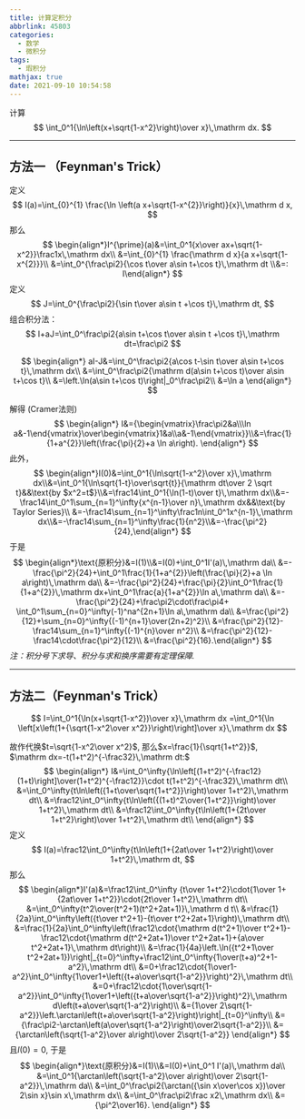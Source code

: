 ```yaml
---
title: 计算定积分
abbrlink: 45803
categories:
  - 数学
  - 微积分
tags:
  - 瑕积分
mathjax: true
date: 2021-09-10 10:54:58
---
```


计算
$$
\int_0^1{\ln\left(x+\sqrt{1-x^2}\right)\over x}\,\mathrm dx.
$$
<!--more-->

---

## 方法一 （Feynman's Trick）

定义
$$
I(a)=\int_{0}^{1} \frac{\ln \left(a x+\sqrt{1-x^{2}}\right)}{x}\,\mathrm d x,
$$
那么
$$
\begin{align*}I^{\prime}(a)&=\int_0^1{x\over ax+\sqrt{1-x^2}}\frac1x\,\mathrm dx\\
&=\int_{0}^{1} \frac{\mathrm d x}{a x+\sqrt{1-x^{2}}}\\
&=\int_0^{\frac\pi2}{\cos t\over a\sin t+\cos t}\,\mathrm dt
\\&=: I\end{align*}
$$
定义
$$
J=\int_0^{\frac\pi2}{\sin t\over a\sin t +\cos t}\,\mathrm dt,
$$
组合积分法：
$$
I+aJ=\int_0^\frac\pi2{a\sin t+\cos t\over a\sin t +\cos t}\,\mathrm dt=\frac\pi2
$$

$$
\begin{align*}
aI-J&=\int_0^\frac\pi2{a\cos t-\sin t\over a\sin t+\cos t}\,\mathrm dx\\
&=\int_0^\frac\pi2{\mathrm d(a\sin t+\cos t)\over a\sin t+\cos t}\\
&=\left.\ln(a\sin t+\cos t)\right|_0^\frac\pi2\\
&=\ln a
\end{align*}
$$

解得 (Cramer法则)
$$
\begin{align*}
I&={\begin{vmatrix}\frac\pi2&a\\\ln a&-1\end{vmatrix}\over\begin{vmatrix}1&a\\a&-1\end{vmatrix}}\\&=\frac{1}{1+a^{2}}\left(\frac{\pi}{2}+a \ln a\right).
\end{align*}
$$
此外，
$$
\begin{align*}I(0)&=\int_0^1{\ln\sqrt{1-x^2}\over x}\,\mathrm dx\\&=\int_0^1{\ln\sqrt{1-t}\over\sqrt{t}}{\mathrm dt\over 2
\sqrt t}&&\text{by $x^2=t$}\\&=\frac14\int_0^1{\ln(1-t)\over t}\,\mathrm dx\\&=-\frac14\int_0^1\sum_{n=1}^\infty{x^{n-1}\over n}\,\mathrm dx&&\text{by Taylor Series}\\
&=-\frac14\sum_{n=1}^\infty\frac1n\int_0^1x^{n-1}\,\mathrm dx\\&=-\frac14\sum_{n=1}^\infty\frac{1}{n^2}\\&=-\frac{\pi^2}{24},\end{align*}
$$
于是
$$
\begin{align*}\text{原积分}&=I(1)\\&=I(0)+\int_0^1I'(a)\,\mathrm da\\
&=-\frac{\pi^2}{24}+\int_0^1\frac{1}{1+a^{2}}\left(\frac{\pi}{2}+a \ln a\right)\,\mathrm da\\
&=-\frac{\pi^2}{24}+\frac{\pi}{2}\int_0^1\frac{1}{1+a^{2}}\,\mathrm dx+\int_0^1\frac{a}{1+a^{2}}\ln a\,\mathrm da\\
&=-\frac{\pi^2}{24}+\frac\pi2\cdot\frac\pi4+
\int_0^1\sum_{n=0}^\infty(-1)^na^{2n+1}\ln a\,\mathrm da\\
&=\frac{\pi^2}{12}+\sum_{n=0}^\infty{(-1)^{n+1}\over(2n+2)^2}\\
&=\frac{\pi^2}{12}-\frac14\sum_{n=1}^\infty{(-1)^{n}\over n^2}\\
&=\frac{\pi^2}{12}-\frac14\cdot\frac{\pi^2}{12}\\
&=\frac{\pi^2}{16}.\end{align*}
$$
*注：积分号下求导、积分与求和换序需要有定理保障.*

---

## 方法二（Feynman's Trick）

$$
I=\int_0^1{\ln(x+\sqrt{1-x^2})\over x}\,\mathrm dx
=\int_0^1{\ln \left[x\left(1+{\sqrt{1-x^2\over x^2}}\right)\right]\over x}\,\mathrm dx
$$

故作代换$t=\sqrt{1-x^2\over x^2}$, 那么$x=\frac{1}{\sqrt{1+t^2}}$, $\mathrm dx=-t(1+t^2)^{-\frac32}\,\mathrm dt:$
$$
\begin{align*}
I&=\int_0^\infty{\ln\left[(1+t^2)^{-\frac12}(1+t)\right]\over(1+t^2)^{-\frac12}}\cdot t(1+t^2)^{-\frac32}\,\mathrm dt\\
&=\int_0^\infty{t\ln\left({1+t\over\sqrt{1+t^2}}\right)\over 1+t^2}\,\mathrm dt\\
&=\frac12\int_0^\infty{t\ln\left({(1+t)^2\over{1+t^2}}\right)\over 1+t^2}\,\mathrm dt\\
&=\frac12\int_0^\infty{t\ln\left(1+{2t\over 1+t^2}\right)\over 1+t^2}\,\mathrm dt\\
\end{align*}
$$
定义
$$
I(a)=\frac12\int_0^\infty{t\ln\left(1+{2at\over 1+t^2}\right)\over 1+t^2}\,\mathrm dt,
$$
那么
$$
\begin{align*}I'(a)&=\frac12\int_0^\infty {t\over 1+t^2}\cdot{1\over 1+{2at\over 1+t^2}}\cdot{2t\over 1+t^2}\,\mathrm dt\\
&=\int_0^\infty{t^2\over(t^2+1)(t^2+2at+1)}\,\mathrm d t\\
&=\frac{1}{2a}\int_0^\infty\left({t\over t^2+1}-{t\over t^2+2at+1}\right)\,\mathrm dt\\
&=\frac{1}{2a}\int_0^\infty\left(\frac12\cdot{\mathrm d(t^2+1)\over t^2+1}-\frac12\cdot{\mathrm d(t^2+2at+1)\over t^2+2at+1}+{a\over t^2+2at+1}\,\mathrm dt\right)\\
&=\frac{1}{4a}\left.\ln({t^2+1\over t^2+2at+1})\right|_{t=0}^\infty+\frac12\int_0^\infty{1\over(t+a)^2+1-a^2}\,\mathrm dt\\
&=0+\frac12\cdot{1\over1-a^2}\int_0^\infty{1\over1+\left({t+a\over\sqrt{1-a^2}}\right)^2}\,\mathrm dt\\
&=0+\frac12\cdot{1\over\sqrt{1-a^2}}\int_0^\infty{1\over1+\left({t+a\over\sqrt{1-a^2}}\right)^2}\,\mathrm d\left(t+a\over\sqrt{1-a^2}\right)\\
&={1\over 2\sqrt{1-a^2}}\left.\arctan\left(t+a\over\sqrt{1-a^2}\right)\right|_{t=0}^\infty\\
&={\frac\pi2-\arctan\left(a\over\sqrt{1-a^2}\right)\over2\sqrt{1-a^2}}\\
&={\arctan\left(\sqrt{1-a^2}\over a\right)\over 2\sqrt{1-a^2}}
\end{align*}
$$
且$I(0)=0$, 于是
$$
\begin{align*}\text{原积分}&=I(1)\\&=I(0)+\int_0^1 I'(a)\,\mathrm da\\
&=\int_0^1{\arctan\left(\sqrt{1-a^2}\over a\right)\over 2\sqrt{1-a^2}}\,\mathrm da\\
&=\int_0^\frac\pi2{\arctan({\sin x\over\cos x})\over 2\sin x}\sin x\,\mathrm dx\\
&=\int_0^\frac\pi2\frac x2\,\mathrm dx\\
&={\pi^2\over16}.
\end{align*}
$$
